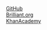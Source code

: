 [GitHub](https://github.com)  
[Brilliant.org](https://brilliant.org)  
[KhanAcademy](https://khanacademy.org)
